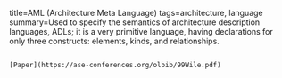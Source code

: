 title=AML (Architecture Meta Language)
tags=architecture, language
summary=Used to specify the semantics of architecture description languages, ADLs; it is a very primitive language, having declarations for only three constructs: elements, kinds, and relationships.
~~~~~~

[Paper](https://ase-conferences.org/olbib/99Wile.pdf)

